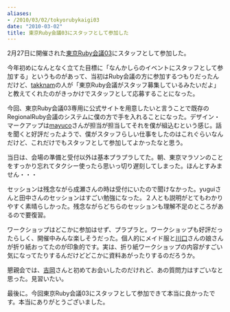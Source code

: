 ```yaml
---
aliases:
- /2010/03/02/tokyorubykaigi03
date: "2010-03-02"
title: 東京Ruby会議03にスタッフとして参加した
---
```

2月27日に開催された<a href='http://regional.rubykaigi.org/tokyo03' target='_blank'>東京Ruby会議03</a>にスタッフとして参加した。

今年初めになんとなく立てた目標に「なんかしらのイベントにスタッフとして参加する」というものがあって、当初はRuby会議の方に参加するつもりだったんだけど、<a href='http://d.hatena.ne.jp/takkan_m/' target='_blank'>takknam</a>の人が「東京Ruby会議がスタッフ募集しているみたいだよ」と教えてくれたのがきっかけでスタッフとして応募することになった。

今回、東京Ruby会議03専用に公式サイトを用意したいと言うことで既存のRegionalRuby会議のシステムに僕の方で手を入れることになった。デザイン・マークアップは<a href='http://cocooooooon.com/' target='_blank'>mayuco</a>さんが担当が担当してそれを僕が組込むという感じ。話を聞くと好評だったようで、僕がスタッフらしい仕事をしたのはこれぐらいなんだけど、これだけでもスタッフとして参加してよかったなと思う。

当日は、会場の準備と受付以外は基本プラプラしてた。朝、東京マラソンのことをすっかり忘れてタクシー使ったら思いっ切り遅刻してしまった。ほんとすみません・・・

セッションは残念ながら成瀬さんの時は受付にいたので聞けなかった。yuguiさんと田中さんのセッションはすごい勉強になった。２人とも説明がとてもわかりやすく素晴らしかった。残念ながらどちらのセッションも理解不足のところがあるので要復習。

ワークショップはどこかに参加はせず、プラプラと。ワークショップも好評だったらしく、開催中みんな楽しそうだった。個人的にメイド服と<a href="http://d.hatena.ne.jp/wayaguchi/20100301/1267373357" target='_blank'>川口</a>さんの娘さんが折り紙おってたのが印象的です。実は、折り紙ワークショップの内容がすごい気になってたりするんだけどどこかに資料あがったりするのだろうか。

懇親会では、<a href="http://d.hatena.ne.jp/hyoshiok/" target='_blank'>吉岡</a>さんと初めてお会いしたのだけれど、あの質問力はすごいなと思った。見習いたい。

最後に。今回東京Ruby会議03にスタッフとして参加できて本当に良かったです。本当にありがとうございました。